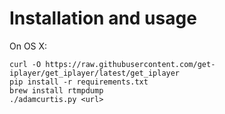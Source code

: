 # Installation and usage

On OS X:

````
curl -O https://raw.githubusercontent.com/get-iplayer/get_iplayer/latest/get_iplayer
pip install -r requirements.txt
brew install rtmpdump
./adamcurtis.py <url>
````
